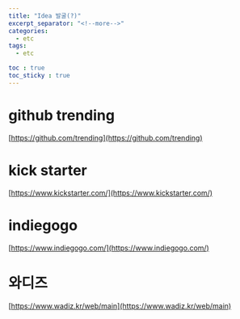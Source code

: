 ```yaml
---
title: "Idea 발굴(?)"
excerpt_separator: "<!--more-->"
categories:
  - etc
tags:
  - etc

toc : true
toc_sticky : true
---
```


# github trending
[https://github.com/trending](https://github.com/trending)  

# kick starter
[https://www.kickstarter.com/](https://www.kickstarter.com/)   

# indiegogo
[https://www.indiegogo.com/](https://www.indiegogo.com/)   

# 와디즈  
[https://www.wadiz.kr/web/main](https://www.wadiz.kr/web/main)    

